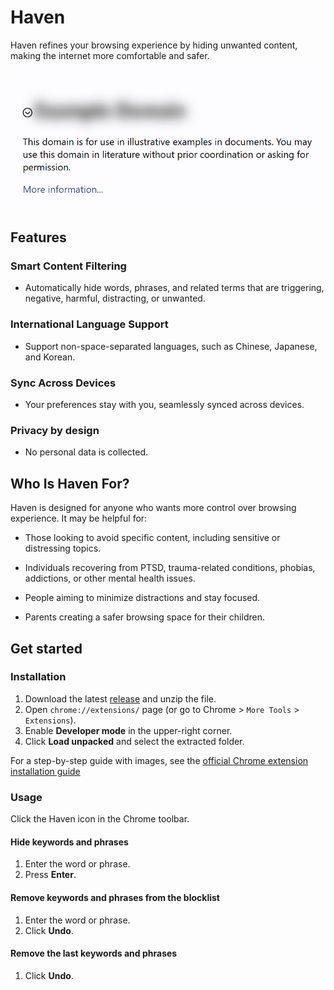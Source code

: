 # Haven

Haven refines your browsing experience by hiding unwanted content, making the internet more comfortable and safer.

![Screenshot](/assets/images/screenshot.png)

## Features

### Smart Content Filtering

- Automatically hide words, phrases, and related terms that are triggering, negative, harmful, distracting, or unwanted.

### International Language Support

- Support non-space-separated languages, such as Chinese, Japanese, and Korean.
  
### Sync Across Devices

- Your preferences stay with you, seamlessly synced across devices.

### Privacy by design

- No personal data is collected.

## Who Is Haven For?

Haven is designed for anyone who wants more control over browsing experience. It may be helpful for:

- Those looking to avoid specific content, including sensitive or distressing topics.

- Individuals recovering from PTSD, trauma-related conditions, phobias, addictions, or other mental health issues.

- People aiming to minimize distractions and stay focused.

- Parents creating a safer browsing space for their children.


## Get started

### Installation

1. Download the latest [release](https://github.com/arcadia-io/haven/releases/latest) and unzip the file.
2. Open `chrome://extensions/` page (or go to Chrome > `More Tools` > `Extensions`).
3. Enable **Developer mode** in the upper-right corner.
4. Click **Load unpacked** and select the extracted folder.

For a step-by-step guide with images, see the [official Chrome extension installation guide](https://developer.chrome.com/docs/extensions/get-started/tutorial/hello-world#load-unpacked)

### Usage

Click the Haven icon in the Chrome toolbar.

#### Hide keywords and phrases
1. Enter the word or phrase.
2. Press **Enter**.

#### Remove keywords and phrases from the blocklist
1. Enter the word or phrase.
2. Click **Undo**.

#### Remove the **last** keywords and phrases
1. Click **Undo**.
